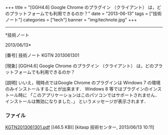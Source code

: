 ﻿+++
title = "[GGH4.6] Google Chrome のプラグイン （クライアント） は，どのプラットフォームでも利用できるのか？"
date = "2013-06-13"
tags = ["技術ノート"]
categories = ["tech"]
banner = "img/technote.jpg"
+++

-----------------------------------------------------------------------------------------------------------------------------

*技術ノート

2013/06/13*


[番号]
技術ノート KGTN 2013061301

[現象]
[GGH4.6] Google Chrome のプラグイン （クライアント）
は，どのプラットフォームでも利用できるのか？

[説明]
いいえ，現時点ではGoogle Chrome のプラグインは Windows 7
の環境のみインストールすることが出来ます． Windows 8
等ではプラグインのインストール時に
「このアプリケーションはこのパソコンではサポートされません．インストールは無効になりました．」
というメッセージが表示されます．


### ファイル

 
 


[KGTN2013061301.pdf](http://techreport.kitasp.net/attachments/download/1343/KGTN2013061301.pdf)
 [(46.5 KB)] [kitasp 技術センター, 2013/06/13
10:11]


 


 

